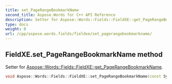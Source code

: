 ```yaml
---
title: set_PageRangeBookmarkName
second_title: Aspose.Words for C++ API Reference
description: Setter for Aspose::Words::Fields::FieldXE::get_PageRangeBookmarkName. 
type: docs
weight: 0
url: /cpp/aspose.words.fields/fieldxe/set_pagerangebookmarkname/
---
```

## FieldXE.set_PageRangeBookmarkName method


Setter for [Aspose::Words::Fields::FieldXE::get_PageRangeBookmarkName](./get_pagerangebookmarkname/).

```cpp
void Aspose::Words::Fields::FieldXE::set_PageRangeBookmarkName(const System::String &value)
```

